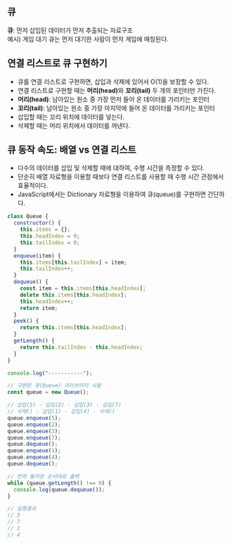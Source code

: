 ## 큐

<b>큐</b>: 먼저 삽입된 데이터가 먼저 추출되는 자료구조 <br>
예시) 게임 대기 큐는 먼저 대기한 사람이 먼저 게임에 매칭된다.<br>

## 연결 리스트로 큐 구현하기

- 큐를 연결 리스트로 구현하면, 삽입과 삭제에 있어서 O(1)을 보장할 수 있다.
- 연결 리스트로 구현할 때는 <b>머리(head)</b>와 <b>꼬리(tail)</b> 두 개의 포인터만 가진다.
- <b>머리(head)</b>: 남아있는 원소 중 가장 먼저 들어 온 데이터를 가리키는 포인터
- <b>꼬리(tail)</b>: 남아있는 원소 중 가장 마지막에 들어 온 데이터를 가리키는 포인터
- 삽입할 때는 꼬리 위치에 데이터를 넣는다.
- 삭제할 때는 머리 위치에서 데이터를 꺼낸다.

## 큐 동작 속도: 배열 vs 연결 리스트

- 다수의 데이터를 삽입 및 삭제할 때에 대하여, 수행 시간을 측정할 수 있다.
- 단순히 배열 자료형을 이용할 때보다 연결 리스트를 사용할 때 수행 시간 관점에서 효율적이다.
- JavaScript에서는 Dictionary 자료형을 이용하여 큐(queue)를 구현하면 간단하다.

```javascript
class Queue {
  constructor() {
    this.items = {};
    this.headIndex = 0;
    this.tailIndex = 0;
  }
  enqueue(item) {
    this.items[this.tailIndex] = item;
    this.tailIndex++;
  }
  dequeue() {
    const item = this.items[this.headIndex];
    delete this.items[this.headIndex];
    this.headIndex++;
    return item;
  }
  peek() {
    return this.items[this.headIndex];
  }
  getLength() {
    return this.tailIndex - this.headIndex;
  }
}

console.log("-----------");

// 구현된 큐(Queue) 라이브러리 사용
const queue = new Queue();

// 삽입(5) - 삽입(2) - 삽입(3) - 삽입(7)
// 삭제() - 삽입(1) - 삽입(4) - 삭제()
queue.enqueue(5);
queue.enqueue(2);
queue.enqueue(3);
queue.enqueue(7);
queue.dequeue();
queue.enqueue(1);
queue.enqueue(4);
queue.dequeue();

// 먼저 들어온 순서대로 출력
while (queue.getLength() !== 0) {
  console.log(queue.dequeue());
}

// 실행결과
// 3
// 7
// 1
// 4
```
